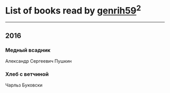# List of books read by [genrih59](https://www.facebook.com/app_scoped_user_id/872361436199401/)<sup>2</sup>
---

## 2016

### Медный всадник
Александр Сергеевич Пушкин


### Хлеб с ветчиной
Чарльз Буковски



